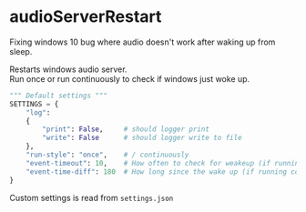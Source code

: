 # audioServerRestart
 
Fixing windows 10 bug where audio doesn't work after waking up from sleep.

Restarts windows audio server.   
Run once or run continuously to check if windows just woke up.
```python
""" Default settings """
SETTINGS = {
    "log":
    {
        "print": False,     # should logger print
        "write": False      # should logger write to file
    },
    "run-style": "once",    # / continuously
    "event-timeout": 10,    # How often to check for weakeup (if running continuously)
    "event-time-diff": 180  # How long since the wake up (if running continuously)
}
```
Custom settings is read from ``settings.json``  
